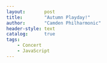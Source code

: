 ```yaml
---
layout:       post
title:        "Autumn Playday!"
author:       "Camden Philharmonic"
header-style: text
catalog:      true
tags:
    - Concert
    - JavaScript
---
```


